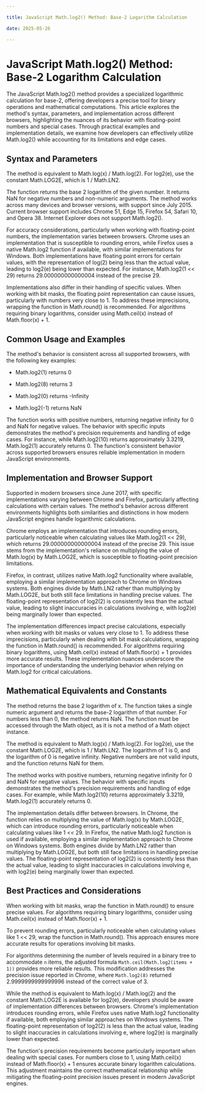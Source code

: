 ```yaml
---

title: JavaScript Math.log2() Method: Base-2 Logarithm Calculation

date: 2025-05-26

---
```



# JavaScript Math.log2() Method: Base-2 Logarithm Calculation

The JavaScript Math.log2() method provides a specialized logarithmic calculation for base-2, offering developers a precise tool for binary operations and mathematical computations. This article explores the method's syntax, parameters, and implementation across different browsers, highlighting the nuances of its behavior with floating-point numbers and special cases. Through practical examples and implementation details, we examine how developers can effectively utilize Math.log2() while accounting for its limitations and edge cases.


## Syntax and Parameters

The method is equivalent to Math.log(x) / Math.log(2). For log2(e), use the constant Math.LOG2E, which is 1 / Math.LN2.

The function returns the base 2 logarithm of the given number. It returns NaN for negative numbers and non-numeric arguments. The method works across many devices and browser versions, with support since July 2015. Current browser support includes Chrome 51, Edge 15, Firefox 54, Safari 10, and Opera 38. Internet Explorer does not support Math.log2().

For accuracy considerations, particularly when working with floating-point numbers, the implementation varies between browsers. Chrome uses an implementation that is susceptible to rounding errors, while Firefox uses a native Math.log2 function if available, with similar implementations for Windows. Both implementations have floating point errors for certain values, with the representation of log(2) being less than the actual value, leading to log2(e) being lower than expected. For instance, Math.log2(1 << 29) returns 29.000000000000004 instead of the precise 29.

Implementations also differ in their handling of specific values. When working with bit masks, the floating point representation can cause issues, particularly with numbers very close to 1. To address these imprecisions, wrapping the function in Math.round() is recommended. For algorithms requiring binary logarithms, consider using Math.ceil(x) instead of Math.floor(x) + 1.


## Common Usage and Examples

The method's behavior is consistent across all supported browsers, with the following key examples:

- Math.log2(1) returns 0

- Math.log2(8) returns 3

- Math.log2(0) returns -Infinity

- Math.log2(-1) returns NaN

The function works with positive numbers, returning negative infinity for 0 and NaN for negative values. The behavior with specific inputs demonstrates the method's precision requirements and handling of edge cases. For instance, while Math.log2(10) returns approximately 3.3219, Math.log2(1) accurately returns 0. The function's consistent behavior across supported browsers ensures reliable implementation in modern JavaScript environments.


## Implementation and Browser Support

Supported in modern browsers since June 2017, with specific implementations varying between Chrome and Firefox, particularly affecting calculations with certain values. The method's behavior across different environments highlights both similarities and distinctions in how modern JavaScript engines handle logarithmic calculations.

Chrome employs an implementation that introduces rounding errors, particularly noticeable when calculating values like Math.log2(1 << 29), which returns 29.000000000000004 instead of the precise 29. This issue stems from the implementation's reliance on multiplying the value of Math.log(x) by Math.LOG2E, which is susceptible to floating-point precision limitations.

Firefox, in contrast, utilizes native Math.log2 functionality where available, employing a similar implementation approach to Chrome on Windows systems. Both engines divide by Math.LN2 rather than multiplying by Math.LOG2E, but both still face limitations in handling precise values. The floating-point representation of log2(2) is consistently less than the actual value, leading to slight inaccuracies in calculations involving e, with log2(e) being marginally lower than expected.

The implementation differences impact precise calculations, especially when working with bit masks or values very close to 1. To address these imprecisions, particularly when dealing with bit mask calculations, wrapping the function in Math.round() is recommended. For algorithms requiring binary logarithms, using Math.ceil(x) instead of Math.floor(x) + 1 provides more accurate results. These implementation nuances underscore the importance of understanding the underlying behavior when relying on Math.log2 for critical calculations.


## Mathematical Equivalents and Constants

The method returns the base 2 logarithm of x. The function takes a single numeric argument and returns the base-2 logarithm of that number. For numbers less than 0, the method returns NaN. The function must be accessed through the Math object, as it is not a method of a Math object instance.

The method is equivalent to Math.log(x) / Math.log(2). For log2(e), use the constant Math.LOG2E, which is 1 / Math.LN2. The logarithm of 1 is 0, and the logarithm of 0 is negative infinity. Negative numbers are not valid inputs, and the function returns NaN for them.

The method works with positive numbers, returning negative infinity for 0 and NaN for negative values. The behavior with specific inputs demonstrates the method's precision requirements and handling of edge cases. For example, while Math.log2(10) returns approximately 3.3219, Math.log2(1) accurately returns 0.

The implementation details differ between browsers. In Chrome, the function relies on multiplying the value of Math.log(x) by Math.LOG2E, which can introduce rounding errors, particularly noticeable when calculating values like 1 << 29. In Firefox, the native Math.log2 function is used if available, employing a similar implementation approach to Chrome on Windows systems. Both engines divide by Math.LN2 rather than multiplying by Math.LOG2E, but both still face limitations in handling precise values. The floating-point representation of log2(2) is consistently less than the actual value, leading to slight inaccuracies in calculations involving e, with log2(e) being marginally lower than expected.


## Best Practices and Considerations

When working with bit masks, wrap the function in Math.round() to ensure precise values. For algorithms requiring binary logarithms, consider using Math.ceil(x) instead of Math.floor(x) + 1.

To prevent rounding errors, particularly noticeable when calculating values like 1 << 29, wrap the function in Math.round(). This approach ensures more accurate results for operations involving bit masks.

For algorithms determining the number of levels required in a binary tree to accommodate `n` items, the adjusted formula `Math.ceil(Math.log2(items + 1))` provides more reliable results. This modification addresses the precision issue reported in Chrome, where `Math.log2(8)` returned 2.9999999999999996 instead of the correct value of 3.

While the method is equivalent to Math.log(x) / Math.log(2) and the constant Math.LOG2E is available for log2(e), developers should be aware of implementation differences between browsers. Chrome's implementation introduces rounding errors, while Firefox uses native Math.log2 functionality if available, both employing similar approaches on Windows systems. The floating-point representation of log2(2) is less than the actual value, leading to slight inaccuracies in calculations involving e, where log2(e) is marginally lower than expected.

The function's precision requirements become particularly important when dealing with special cases. For numbers close to 1, using Math.ceil(x) instead of Math.floor(x) + 1 ensures accurate binary logarithm calculations. This adjustment maintains the correct mathematical relationship while mitigating the floating-point precision issues present in modern JavaScript engines.

